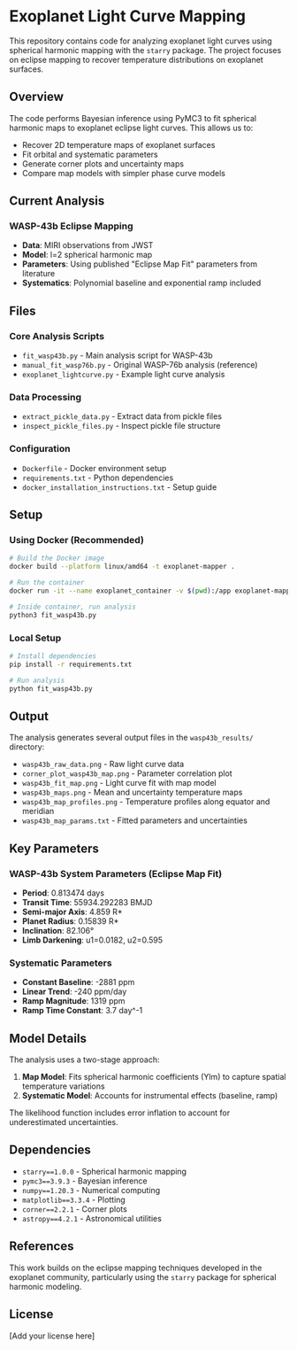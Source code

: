 # Exoplanet Light Curve Mapping

This repository contains code for analyzing exoplanet light curves using spherical harmonic mapping with the `starry` package. The project focuses on eclipse mapping to recover temperature distributions on exoplanet surfaces.

## Overview

The code performs Bayesian inference using PyMC3 to fit spherical harmonic maps to exoplanet eclipse light curves. This allows us to:

- Recover 2D temperature maps of exoplanet surfaces
- Fit orbital and systematic parameters
- Generate corner plots and uncertainty maps
- Compare map models with simpler phase curve models

## Current Analysis

### WASP-43b Eclipse Mapping
- **Data**: MIRI observations from JWST
- **Model**: l=2 spherical harmonic map
- **Parameters**: Using published "Eclipse Map Fit" parameters from literature
- **Systematics**: Polynomial baseline and exponential ramp included

## Files

### Core Analysis Scripts
- `fit_wasp43b.py` - Main analysis script for WASP-43b
- `manual_fit_wasp76b.py` - Original WASP-76b analysis (reference)
- `exoplanet_lightcurve.py` - Example light curve analysis

### Data Processing
- `extract_pickle_data.py` - Extract data from pickle files
- `inspect_pickle_files.py` - Inspect pickle file structure

### Configuration
- `Dockerfile` - Docker environment setup
- `requirements.txt` - Python dependencies
- `docker_installation_instructions.txt` - Setup guide

## Setup

### Using Docker (Recommended)
```bash
# Build the Docker image
docker build --platform linux/amd64 -t exoplanet-mapper .

# Run the container
docker run -it --name exoplanet_container -v $(pwd):/app exoplanet-mapper

# Inside container, run analysis
python3 fit_wasp43b.py
```

### Local Setup
```bash
# Install dependencies
pip install -r requirements.txt

# Run analysis
python fit_wasp43b.py
```

## Output

The analysis generates several output files in the `wasp43b_results/` directory:

- `wasp43b_raw_data.png` - Raw light curve data
- `corner_plot_wasp43b_map.png` - Parameter correlation plot
- `wasp43b_fit_map.png` - Light curve fit with map model
- `wasp43b_maps.png` - Mean and uncertainty temperature maps
- `wasp43b_map_profiles.png` - Temperature profiles along equator and meridian
- `wasp43b_map_params.txt` - Fitted parameters and uncertainties

## Key Parameters

### WASP-43b System Parameters (Eclipse Map Fit)
- **Period**: 0.813474 days
- **Transit Time**: 55934.292283 BMJD
- **Semi-major Axis**: 4.859 R*
- **Planet Radius**: 0.15839 R*
- **Inclination**: 82.106°
- **Limb Darkening**: u1=0.0182, u2=0.595

### Systematic Parameters
- **Constant Baseline**: -2881 ppm
- **Linear Trend**: -240 ppm/day
- **Ramp Magnitude**: 1319 ppm
- **Ramp Time Constant**: 3.7 day^-1

## Model Details

The analysis uses a two-stage approach:

1. **Map Model**: Fits spherical harmonic coefficients (Ylm) to capture spatial temperature variations
2. **Systematic Model**: Accounts for instrumental effects (baseline, ramp)

The likelihood function includes error inflation to account for underestimated uncertainties.

## Dependencies

- `starry==1.0.0` - Spherical harmonic mapping
- `pymc3==3.9.3` - Bayesian inference
- `numpy==1.20.3` - Numerical computing
- `matplotlib==3.3.4` - Plotting
- `corner==2.2.1` - Corner plots
- `astropy==4.2.1` - Astronomical utilities

## References

This work builds on the eclipse mapping techniques developed in the exoplanet community, particularly using the `starry` package for spherical harmonic modeling.

## License

[Add your license here]
